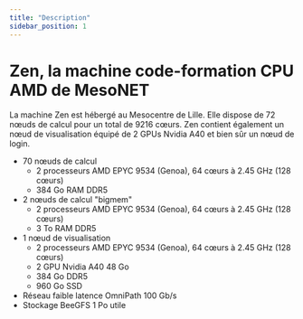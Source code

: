 ```yaml
---
title: "Description"
sidebar_position: 1
---
```


# Zen, la machine code-formation CPU AMD de MesoNET

La machine Zen est hébergé au Mesocentre de Lille.
Elle dispose de 72 nœuds de calcul pour un total de 9216 cœurs.
Zen contient également un nœud de visualisation équipé de 2 GPUs Nvidia A40 et bien sûr un nœud de login. 

- 70 nœuds de calcul
    - 2 processeurs AMD EPYC 9534 (Genoa), 64 cœurs à 2.45 GHz (128 cœurs)
    - 384 Go RAM DDR5
- 2 nœuds de calcul "bigmem"
    - 2 processeurs AMD EPYC 9534 (Genoa), 64 cœurs à 2.45 GHz (128 cœurs)
    - 3 To RAM DDR5
- 1 nœud de visualisation
    - 2 processeurs AMD EPYC 9534 (Genoa), 64 cœurs à 2.45 GHz (128 cœurs)
    - 2 GPU Nvidia A40 48 Go
    - 384 Go DDR5
    - 960 Go SSD
- Réseau faible latence OmniPath 100 Gb/s
- Stockage BeeGFS 1 Po utile
